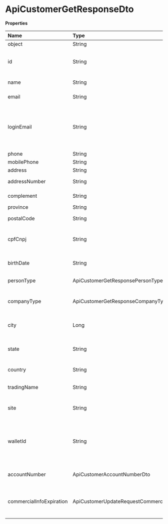 # ApiCustomerGetResponseDto

**Properties**

| Name                     | Type                                                        | Required | Description                                                                    |
| :----------------------- | :---------------------------------------------------------- | :------- | :----------------------------------------------------------------------------- |
| object                   | String                                                      | ❌       | Object type                                                                    |
| id                       | String                                                      | ❌       | Unique subaccount identifier in Asaas                                          |
| name                     | String                                                      | ❌       | Subaccount name                                                                |
| email                    | String                                                      | ❌       | Subaccount email                                                               |
| loginEmail               | String                                                      | ❌       | Email for subaccount login, if not provided, the subaccount email will be used |
| phone                    | String                                                      | ❌       | Telephone                                                                      |
| mobilePhone              | String                                                      | ❌       | Cellphone                                                                      |
| address                  | String                                                      | ❌       | Public place                                                                   |
| addressNumber            | String                                                      | ❌       | Address number                                                                 |
| complement               | String                                                      | ❌       | Address complement                                                             |
| province                 | String                                                      | ❌       | Neighborhood                                                                   |
| postalCode               | String                                                      | ❌       | Address zip code                                                               |
| cpfCnpj                  | String                                                      | ❌       | CPF or CNPJ of the subaccount owner                                            |
| birthDate                | String                                                      | ❌       | Date of birth (only for Individuals)                                           |
| personType               | ApiCustomerGetResponsePersonType                            | ❌       | Kind of person                                                                 |
| companyType              | ApiCustomerGetResponseCompanyType                           | ❌       | Type of company (only when Legal Entity)                                       |
| city                     | Long                                                        | ❌       | Unique city identifier in Asaas                                                |
| state                    | String                                                      | ❌       | State abbreviation (SP, RJ, SC, ...)                                           |
| country                  | String                                                      | ❌       | Country (Fixed Brazil)                                                         |
| tradingName              | String                                                      | ❌       | Display name (auto-populated)                                                  |
| site                     | String                                                      | ❌       | Url reffered to the subaccount                                                 |
| walletId                 | String                                                      | ❌       | Unique wallet identifier to split charges or transfer between Asaas accounts   |
| accountNumber            | ApiCustomerAccountNumberDto                                 | ❌       | Subaccount number in Asaas                                                     |
| commercialInfoExpiration | ApiCustomerUpdateRequestCommercialInfoExpirationResponseDto | ❌       | Information about the expiration of commercial data                            |

<!-- This file was generated by liblab | https://liblab.com/ -->
